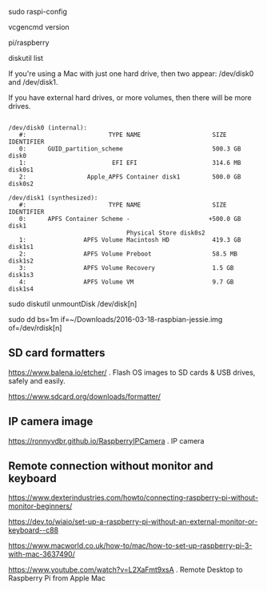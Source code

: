 sudo raspi-config

vcgencmd version

pi/raspberry

diskutil list

If you're using a Mac with just one hard drive, then two appear: /dev/disk0 and /dev/disk1. 

If you have external hard drives, or more volumes, then there will be more drives.
```
 
/dev/disk0 (internal):
   #:                       TYPE NAME                    SIZE       IDENTIFIER
   0:      GUID_partition_scheme                         500.3 GB   disk0
   1:                        EFI EFI                     314.6 MB   disk0s1
   2:                 Apple_APFS Container disk1         500.0 GB   disk0s2

/dev/disk1 (synthesized):
   #:                       TYPE NAME                    SIZE       IDENTIFIER
   0:      APFS Container Scheme -                      +500.0 GB   disk1
                                 Physical Store disk0s2
   1:                APFS Volume Macintosh HD            419.3 GB   disk1s1
   2:                APFS Volume Preboot                 58.5 MB    disk1s2
   3:                APFS Volume Recovery                1.5 GB     disk1s3
   4:                APFS Volume VM                      9.7 GB     disk1s4
```   
 
 sudo diskutil unmountDisk /dev/disk[n] 
 
 sudo dd bs=1m if=~/Downloads/2016-03-18-raspbian-jessie.img of=/dev/rdisk[n]
 
## SD card formatters

<https://www.balena.io/etcher/> .  Flash OS images to SD cards & USB drives, safely and easily.

<https://www.sdcard.org/downloads/formatter/>

## IP camera image
<https://ronnyvdbr.github.io/RaspberryIPCamera> .  IP camera


## Remote connection without monitor and keyboard

https://www.dexterindustries.com/howto/connecting-raspberry-pi-without-monitor-beginners/

<https://dev.to/wiaio/set-up-a-raspberry-pi-without-an-external-monitor-or-keyboard--c88>

<https://www.macworld.co.uk/how-to/mac/how-to-set-up-raspberry-pi-3-with-mac-3637490/>




<https://www.youtube.com/watch?v=L2XaFmt9xsA> . Remote   Desktop to Raspberry Pi from Apple Mac
